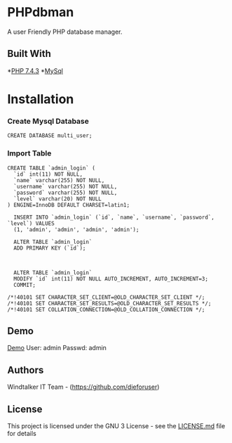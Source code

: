 # PHPdbman

A user Friendly PHP database manager.

## Built With

*[PHP 7.4.3](https://www.php.net/releases/7_4_3.php)
*[MySql](https://mysql.com/) 

# Installation

### Create Mysql Database

```
CREATE DATABASE multi_user;
```


### Import Table

```
CREATE TABLE `admin_login` (
  `id` int(11) NOT NULL,
  `name` varchar(255) NOT NULL,
  `username` varchar(255) NOT NULL,
  `password` varchar(255) NOT NULL,
  `level` varchar(20) NOT NULL
) ENGINE=InnoDB DEFAULT CHARSET=latin1;

  INSERT INTO `admin_login` (`id`, `name`, `username`, `password`, `level`) VALUES
  (1, 'admin', 'admin', 'admin', 'admin');

  ALTER TABLE `admin_login`
  ADD PRIMARY KEY (`id`);



  ALTER TABLE `admin_login`
  MODIFY `id` int(11) NOT NULL AUTO_INCREMENT, AUTO_INCREMENT=3;
  COMMIT;

/*!40101 SET CHARACTER_SET_CLIENT=@OLD_CHARACTER_SET_CLIENT */;
/*!40101 SET CHARACTER_SET_RESULTS=@OLD_CHARACTER_SET_RESULTS */;
/*!40101 SET COLLATION_CONNECTION=@OLD_COLLATION_CONNECTION */;

```

## Demo

[Demo](http://www.dvuser.totalh.net)
User: admin 
  Passwd: admin


## Authors

Windtalker IT Team - (https://github.com/dieforuser)

## License

This project is licensed under the GNU 3 License - see the [LICENSE.md](https://github.com/dieforuser/PHPdbman/blob/master/LICENSE) file for details
